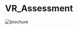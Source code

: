 # VR_Assessment
![brochure](https://user-images.githubusercontent.com/74024316/235658150-e9b01023-53e0-454a-9ada-9cb9a43637f6.png)


